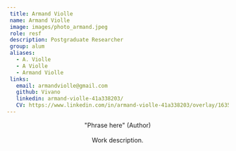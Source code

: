 ```yaml
--- 
 title: Armand Violle
 name: Armand Violle
 image: images/photo_armand.jpeg
 role: resf
 description: Postgraduate Researcher
 group: alum 
 aliases: 
   - A. Violle
   - A Violle
   - Armand Violle
 links: 
   email: armandviolle@gmail.com
   github: Vivano
   linkedin: armand-violle-41a338203/
   CV: https://www.linkedin.com/in/armand-violle-41a338203/overlay/1635523127241/single-media-viewer/?type=DOCUMENT&profileId=ACoAADPXP1YB9sRoUhj7r0QIJAmB4wOIR4dOv5M
---
```

  
 <center>"Phrase here" (Author)<br><br>Work description.</center>
